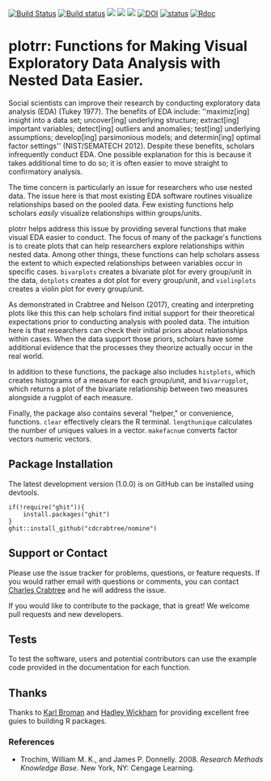 [![Build Status](https://travis-ci.org/cdcrabtree/plotrr.svg?branch=master)](https://travis-ci.org/cdcrabtree/plotrr) [![Build status](https://ci.appveyor.com/api/projects/status/github/cdcrabtree/plotrr?svg=true)](https://ci.appveyor.com/api/projects/status/github/cdcrabtree/) ![](http://www.r-pkg.org/badges/version/plotrr) ![](http://cranlogs.r-pkg.org/badges/grand-total/plotrr) ![](http://cranlogs.r-pkg.org/badges/plotrr) [![DOI](https://zenodo.org/badge/80883292.svg)](https://zenodo.org/badge/latestdoi/80883292) [![status](http://joss.theoj.org/papers/4f707062d9621de3b7009a2ad62cc8cc/status.svg)](http://joss.theoj.org/papers/4f707062d9621de3b7009a2ad62cc8cc) [![Rdoc](http://www.rdocumentation.org/badges/version/plotrr)](http://www.rdocumentation.org/packages/plotrr)


# plotrr: Functions for Making Visual Exploratory Data Analysis with Nested Data Easier.

Social scientists can improve their research by conducting exploratory data analysis (EDA) (Tukey 1977). The benefits of EDA include: ''maximiz[ing] insight into a data set; uncover[ing] underlying structure; extract[ing] important variables; detect[ing] outliers and anomalies; test[ing] underlying assumptions; develop[ing] parsimonious models; and determin[ing] optimal factor settings'' (NIST/SEMATECH 2012). Despite these benefits, scholars infrequently conduct EDA. One possible explanation for this is because it takes additional time to do so; it is often easier to move straight to confirmatory analysis.  

The time concern is particularly an issue for researchers who use nested data. The issue here is that most existing EDA software routines visualize relationships based on the pooled data. Few existing functions help scholars _easily_ visualize relationships within groups/units. 

plotrr helps address this issue by providing several functions that make visual EDA easier to conduct.  The focus of many of the package's functions is to create plots that can help researchers explore relationships within nested data. Among other things, these functions can help scholars assess the extent to which expected relationships between variables occur in specific cases. `bivarplots` creates a bivariate plot for every group/unit in the data, `dotplots` creates a dot plot for every group/unit, and `violinplots` creates a violin plot for every group/unit. 

As demonstrated in Crabtree and Nelson (2017), creating and interpreting plots like this this can help scholars find initial support for their theoretical expectations prior to conducting analysis with pooled data. The intuition here is that researchers can check their initial priors about relationships within cases. When the data support those priors, scholars have some additional evidence that the processes they theorize actually occur in the real world.

In addition to these functions, the package also includes `histplots`, which creates histograms of a measure for each group/unit, and `bivarrugplot`, which returns a plot of the bivariate relationship between two measures alongside a rugplot of each measure.

Finally, the package also contains several "helper," or convenience, functions. `clear` effectively clears the R terminal. `lengthunique` calculates the number of uniques values in a vector. `makefacnum` converts factor vectors numeric vectors.

## Package Installation
The latest development version (1.0.0) is on GitHub can be installed using devtools.

```
if(!require("ghit")){
    install.packages("ghit")
}
ghit::install_github("cdcrabtree/nomine")
```

## Support or Contact
Please use the issue tracker for problems, questions, or feature requests. If you would rather email with questions or comments, you can contact [Charles Crabtree](mailto:ccrabtr@umich.edu) and he will address the issue.

If you would like to contribute to the package, that is great! We welcome pull requests and new developers.

## Tests
To test the software, users and potential contributors can use the example code provided in the documentation for each function.

## Thanks
Thanks to [Karl Broman](https://github.com/kbroman) and [Hadley Wickham](http://hadley.nz/) for providing excellent free guies to building R packages.

### References
- Trochim, William M. K., and James P. Donnelly. 2008. _Research Methods Knowledge Base_. New York, NY: Cengage Learning.
